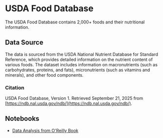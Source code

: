 # USDA Food Database

The USDA Food Database contains 2,000+ foods and their nutritional information.

## Data Source

The data is sourced from the USDA National Nutrient Database for Standard Reference, which provides detailed information on the nutrient content of various foods. The dataset includes information on macronutrients (such as carbohydrates, proteins, and fats), micronutrients (such as vitamins and minerals), and other food components.

### Citation

USDA Food Database, Version 1. Retrieved September 21, 2025 from [https://ndb.nal.usda.gov/ndb/](https://ndb.nal.usda.gov/ndb/).

## Notebooks

* [Data Analysis from O'Reilly Book](./01_pydata_analysis_notebook.ipynb)
